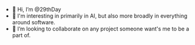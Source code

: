 - 👋 Hi, I’m @29thDay
- 👀 I'm interesting in primarily in AI, but also more broadly in everything around software.
- 💞️ I’m looking to collaborate on any project someone want's me to be a part of.

<!---
AkiraKurusuOnGitHub/AkiraKurusuOnGitHub is a ✨ special ✨ repository because its `README.md` (this file) appears on your GitHub profile.
You can click the Preview link to take a look at your changes.
--->

